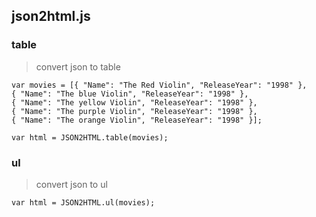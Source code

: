 ## json2html.js

### table

>convert json to table

	var movies = [{ "Name": "The Red Violin", "ReleaseYear": "1998" },
	{ "Name": "The blue Violin", "ReleaseYear": "1998" },
	{ "Name": "The yellow Violin", "ReleaseYear": "1998" },
	{ "Name": "The purple Violin", "ReleaseYear": "1998" },
	{ "Name": "The orange Violin", "ReleaseYear": "1998" }];
	
	var html = JSON2HTML.table(movies);
### ul

>convert json to ul

	var html = JSON2HTML.ul(movies);
